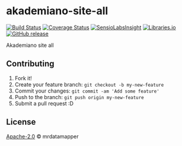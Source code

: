 # akademiano-site-all
[![Build Status](https://travis-ci.org/mrdatamapper/akademiano-site-all.svg?branch=master)](https://travis-ci.org/mrdatamapper/akademiano-site-all)
[![Coverage Status](https://coveralls.io/repos/github/mrdatamapper/akademiano-site-all/badge.svg)](https://coveralls.io/github/mrdatamapper/akademiano-site-all)
[![SensioLabsInsight](https://insight.sensiolabs.com/projects/f04c3efa-5b6d-4c0b-b7c4-3ac539be9d67/mini.png)](https://insight.sensiolabs.com/projects/f04c3efa-5b6d-4c0b-b7c4-3ac539be9d67)
[![Libraries.io ](https://img.shields.io/librariesio/github/mrdatamapper/akademiano-site-all.svg)](https://libraries.io/github/mrdatamapper/akademiano-site-all)
[![GitHub release](https://img.shields.io/github/release/mrdatamapper/akademiano-site-all.svg)]()

Akademiano site all


## Contributing

1. Fork it!
2. Create your feature branch: `git checkout -b my-new-feature`
3. Commit your changes: `git commit -am 'Add some feature'`
4. Push to the branch: `git push origin my-new-feature`
5. Submit a pull request :D

## License

[Apache-2.0](https://www.apache.org/licenses/LICENSE-2.0) © mrdatamapper

